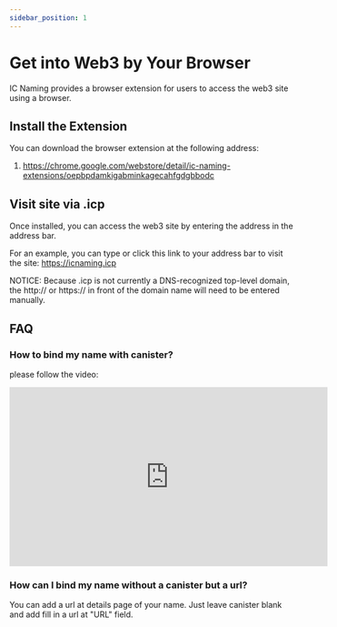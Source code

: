```yaml
---
sidebar_position: 1
---
```


# Get into Web3 by Your Browser

IC Naming provides a browser extension for users to access the web3 site using a browser.

## Install the Extension

You can download the browser extension at the following address:

1. <https://chrome.google.com/webstore/detail/ic-naming-extensions/oepbpdamkigabminkagecahfgdgbbodc>

## Visit site via .icp

Once installed, you can access the web3 site by entering the address in the address bar.

For an example, you can type or click this link to your address bar to visit the site: <https://icnaming.icp>

NOTICE: Because .icp is not currently a DNS-recognized top-level domain, the http:// or https:// in front of the domain name will need to be entered manually.

## FAQ

### How to bind my name with canister?

please follow the video:

<iframe width="560" height="315" src="https://www.youtube.com/embed/QS1p--rXMNI" title="YouTube video player" frameborder="0" allow="accelerometer; autoplay; clipboard-write; encrypted-media; gyroscope; picture-in-picture" allowfullscreen></iframe>

### How can I bind my name without a canister but a url?

You can add a url at details page of your name. Just leave canister blank and add fill in a url at "URL" field.